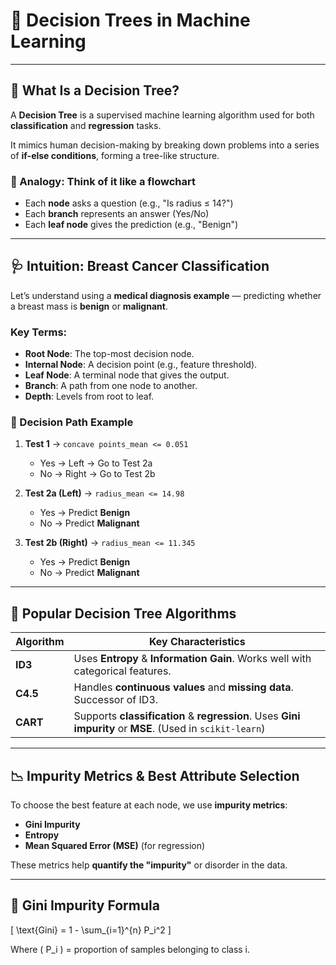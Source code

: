 # 🌳 Decision Trees in Machine Learning

---

## 🌲 What Is a Decision Tree?

A **Decision Tree** is a supervised machine learning algorithm used for both **classification** and **regression** tasks.

It mimics human decision-making by breaking down problems into a series of **if-else conditions**, forming a tree-like structure.

### 🧠 Analogy: Think of it like a flowchart
- Each **node** asks a question (e.g., "Is radius ≤ 14?")
- Each **branch** represents an answer (Yes/No)
- Each **leaf node** gives the prediction (e.g., "Benign")

---

## 🩺 Intuition: Breast Cancer Classification

Let’s understand using a **medical diagnosis example** — predicting whether a breast mass is **benign** or **malignant**.

### Key Terms:

- **Root Node**: The top-most decision node.
- **Internal Node**: A decision point (e.g., feature threshold).
- **Leaf Node**: A terminal node that gives the output.
- **Branch**: A path from one node to another.
- **Depth**: Levels from root to leaf.

### 🌿 Decision Path Example

1. **Test 1** → `concave points_mean <= 0.051`
   - Yes → Left → Go to Test 2a
   - No → Right → Go to Test 2b

2. **Test 2a (Left)** → `radius_mean <= 14.98`
   - Yes → Predict **Benign**
   - No → Predict **Malignant**

3. **Test 2b (Right)** → `radius_mean <= 11.345`
   - Yes → Predict **Benign**
   - No → Predict **Malignant**

---

## 🧠 Popular Decision Tree Algorithms

| Algorithm | Key Characteristics |
|----------|---------------------|
| **ID3** | Uses **Entropy** & **Information Gain**. Works well with categorical features. |
| **C4.5** | Handles **continuous values** and **missing data**. Successor of ID3. |
| **CART** | Supports **classification** & **regression**. Uses **Gini impurity** or **MSE**. (Used in `scikit-learn`) |

---

## 📉 Impurity Metrics & Best Attribute Selection

To choose the best feature at each node, we use **impurity metrics**:

- **Gini Impurity**
- **Entropy**
- **Mean Squared Error (MSE)** (for regression)

These metrics help **quantify the "impurity"** or disorder in the data.

---

## 🔢 Gini Impurity Formula

\[
\text{Gini} = 1 - \sum_{i=1}^{n} P_i^2
\]

Where \( P_i \) = proportion of samples belonging to class i.